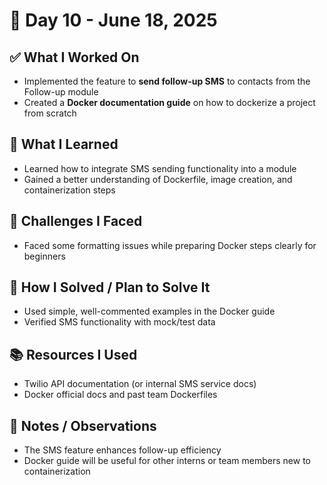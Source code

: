# 📅 Day 10 - June 18, 2025

## ✅ What I Worked On
- Implemented the feature to **send follow-up SMS** to contacts from the Follow-up module
- Created a **Docker documentation guide** on how to dockerize a project from scratch

## 🧠 What I Learned
- Learned how to integrate SMS sending functionality into a module
- Gained a better understanding of Dockerfile, image creation, and containerization steps

## 🧩 Challenges I Faced
- Faced some formatting issues while preparing Docker steps clearly for beginners

## 🔧 How I Solved / Plan to Solve It
- Used simple, well-commented examples in the Docker guide
- Verified SMS functionality with mock/test data

## 📚 Resources I Used
- Twilio API documentation (or internal SMS service docs)
- Docker official docs and past team Dockerfiles

## 💬 Notes / Observations
- The SMS feature enhances follow-up efficiency
- Docker guide will be useful for other interns or team members new to containerization
